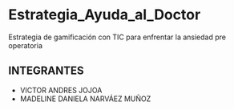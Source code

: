 # Estrategia_Ayuda_al_Doctor
Estrategia de gamificación con TIC para enfrentar la ansiedad pre operatoria
## INTEGRANTES
- VICTOR ANDRES JOJOA
- MADELINE DANIELA NARVÁEZ MUÑOZ
